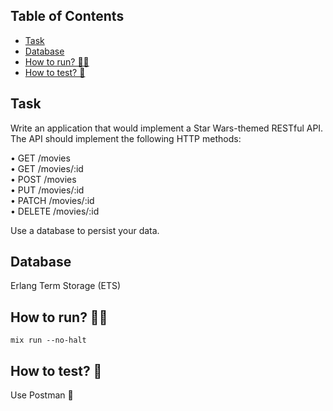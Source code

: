 ## Table of Contents

- [Task](#task)
- [Database](#database)
- [How to run? 🏃‍♀️](#how-to-run-️🏃‍♀️)
- [How to test? 🧪](#how-to-test-🧪)
## Task
Write an application that would implement a Star Wars-themed RESTful API. The API should implement the following HTTP methods: <br /> 

• GET /movies <br />
• GET /movies/:id <br />
• POST /movies <br />
• PUT /movies/:id <br />
• PATCH /movies/:id <br />
• DELETE /movies/:id <br />

Use a database to persist your data.

## Database
Erlang Term Storage (ETS)

## How to run? 🏃‍♀️
```
mix run --no-halt
```

## How to test? 🧪
Use Postman 🚀